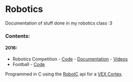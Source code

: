 # Robotics
Documentation of stuff done in my robotics class :3

### Contents:
#### 2016:
- Robotics Competition - [Code](https://github.com/TheAndroidMaster/Robotics/tree/master/competition-16) - [Documentation](https://docs.google.com/document/d/1IWjHtT6LNowGxxKlh4OkdcDtxV07XORD_5TFfcF2yWo/edit?usp=sharing) - [Videos](https://www.youtube.com/playlist?list=PLMf3p7_TJ_P4phD890cqp4CLXjqPHvKnl)
- Football - [Code](https://github.com/TheAndroidMaster/Robotics/tree/master/football-16)

Programmed in C using the [RobotC](http://www.robotc.net/) api for a [VEX Cortex](http://www.vexrobotics.com/276-2194.html).
